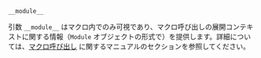 ```
__module__
```

引数 `__module__` はマクロ内でのみ可視であり、マクロ呼び出しの展開コンテキストに関する情報（`Module` オブジェクトの形式で）を提供します。詳細については、[マクロ呼び出し](@ref) に関するマニュアルのセクションを参照してください。
